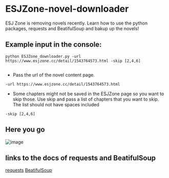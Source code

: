 # ESJZone-novel-downloader

ESJ Zone is removing novels recently. Learn how to use the python packages, requests and BeatifulSoup and bakup up the novels!

## Example input in the console:
```
python ESJZone_downloader.py -url https://www.esjzone.cc/detail/1543764573.html -skip [2,4,6]
                                                    
```

* Pass the url of the novel content page.
```
-url https://www.esjzone.cc/detail/1543764573.html 
```

* Some chapters might not be saved in the ESJZone page so you want to skip those. Use skip and pass a list of chapters that you want to skip.  The list should not have spaces included
```
-skip [2,4,6]
```

## Here you go

![image](https://user-images.githubusercontent.com/18532018/129462653-d6612ebe-066a-471b-b89c-1a9d9f232604.png)

## links to the docs of requests and BeatifulSoup
<a href="https://docs.python-requests.org/en/master/" target="_blank">requests</a>
<a href="https://www.crummy.com/software/BeautifulSoup/bs4/doc/" target="_blank">BeatifulSoup</a>